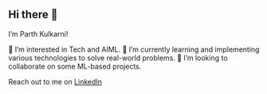 ## Hi there 👋
I’m Parth Kulkarni!

🔭 I’m interested in Tech and AIML.
🌱 I’m currently learning and implementing various technologies to solve real-world problems.
👯 I’m looking to collaborate on some ML-based projects.

Reach out to me on [LinkedIn]([url](https://www.linkedin.com/in/parthkulkarni16/)) 
<!--
**parthdk16/parthdk16** is a ✨ _special_ ✨ repository because its `README.md` (this file) appears on your GitHub profile.

Here are some ideas to get you started:

- 🔭 I’m currently working on ...
- 🌱 I’m currently learning ...
- 👯 I’m looking to collaborate on ...
- 🤔 I’m looking for help with ...
- 💬 Ask me about ...
- 📫 How to reach me: ...
- 😄 Pronouns: ...
- ⚡ Fun fact: ...
-->
